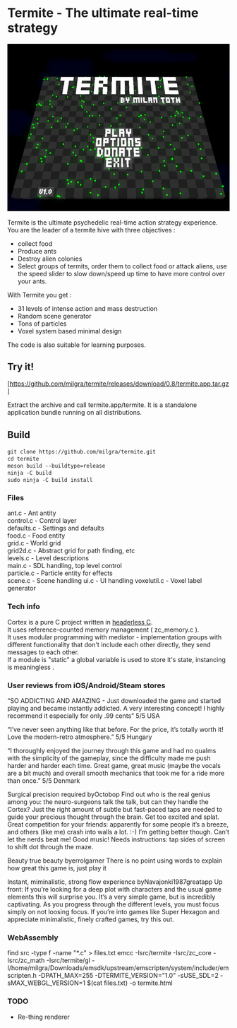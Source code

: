 # Termite - The ultimate real-time strategy

![Termite](termite.png)

Termite is the ultimate psychedelic real-time action strategy experience. You are the leader of a termite hive with three objectives :

- collect food  
- Produce ants  
- Destroy alien colonies  
- Select groups of termits, order them to collect food or attack aliens, use the speed slider to slow down/speed up time to have more control over your ants.  

With Termite you get :

- 31 levels of intense action and mass destruction  
- Random scene generator  
- Tons of particles  
- Voxel system based minimal design

The code is also suitable for learning purposes.

## Try it! ##

[https://github.com/milgra/termite/releases/download/0.8/termite.app.tar.gz]

Extract the archive and call termite.app/termite. It is a standalone application bundle running on all distributions.

## Build ##

```
git clone https://github.com/milgra/termite.git
cd termite
meson build --buildtype=release
ninja -C build
sudo ninja -C build install
```

### Files

ant.c - Ant antity  
control.c - Control layer  
defaults.c - Settings and defaults  
food.c - Food entity  
grid.c - World grid  
grid2d.c - Abstract grid for path finding, etc  
levels.c - Level descriptions  
main.c - SDL handling, top level control  
particle.c - Particle entity for effects  
scene.c - Scene handling
ui.c - UI handling
voxelutil.c - Voxel label generator

### Tech info

Cortex is a pure C project written in [headerless C](https://github.com/milgra/headerlessc).  
It uses reference-counted memory management ( zc_memory.c ).  
It uses modular programming with mediator - implementation groups with different functionality that don't include each other directly, they send messages to each other.  
If a module is "static" a global variable is used to store it's state, instancing is meaningless .  

### User reviews from iOS/Android/Steam stores

“SO ADDICTING AND AMAZING - Just downloaded the game and started playing and became instantly addicted. A very interesting concept! I highly recommend it especially for only .99 cents” 5/5 USA

“I’ve never seen anything like that before. For the price, it’s totally worth it! Love the modern-retro atmosphere.” 5/5 Hungary

“I thoroughly enjoyed the journey through this game and had no qualms with the simplicity of the gameplay, since the difficulty made me push harder and harder each time. Great game, great music (maybe the vocals are a bit much) and overall smooth mechanics that took me for a ride more than once.” 5/5 Denmark

Surgical precision required byOctobop Find out who is the real genius among you: the neuro-surgeons talk the talk, but can they handle the Cortex? Just the right amount of subtle but fast-paced taps are needed to guide your precious thought through the brain. Get too excited and splat. Great competition for your friends: apparently for some people it’s a breeze, and others (like me) crash into walls a lot. :-) I’m getting better though. Can’t let the nerds beat me! Good music! Needs instructions: tap sides of screen to shift dot through the maze.

Beauty true beauty byerrolgarner There is no point using words to explain how great this game is, just play it

Instant, miminalistic, strong flow experience byNavajonki1987greatapp Up front: If you’re looking for a deep plot with characters and the usual game elements this will surprise you. It’s a very simple game, but is incredibly captivating. As you progress through the different levels, you must focus simply on not loosing focus. If you’re into games like Super Hexagon and appreciate minimalistic, finely crafted games, try this out.

### WebAssembly 

find src -type f -name "*.c" > files.txt
emcc -Isrc/termite -Isrc/zc_core -Isrc/zc_math -Isrc/termite/gl -I/home/milgra/Downloads/emsdk/upstream/emscripten/system/includer/emscripten.h -DPATH_MAX=255 -DTERMITE_VERSION=\"1.0\" -sUSE_SDL=2 -sMAX_WEBGL_VERSION=1 $(cat files.txt) -o termite.html

### TODO

- Re-thing renderer

